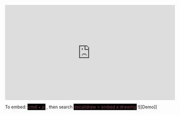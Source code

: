 <iframe width="560" height="315" src="https://www.youtube.com/embed/_YJUv1m_fnM?si=k83dKzxBFNAgaPsF" title="YouTube video player" frameborder="0" allow="accelerometer; autoplay; clipboard-write; encrypted-media; gyroscope; picture-in-picture; web-share" allowfullscreen></iframe>

To embed: <span style="color: #87464e; background-color: black; padding: 2px;">cmd + p</span> , then search <span style="color: #87464e; background-color: black; padding: 2px;">excalidraw > embed a drawing</span>
![[Demo]]
